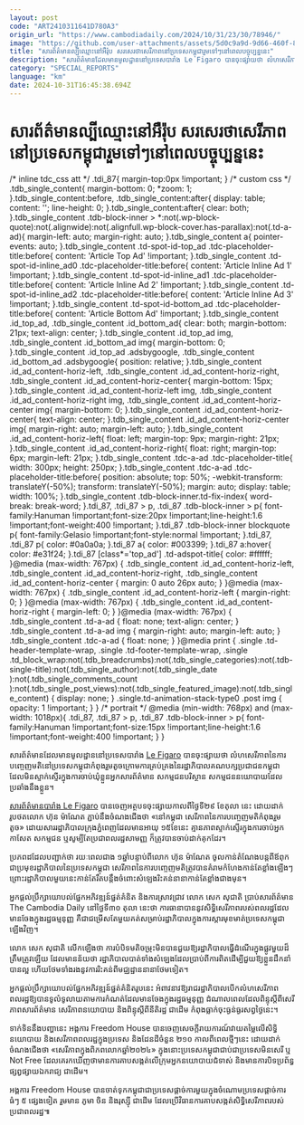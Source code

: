 ```yaml
---
layout: post
code: "ART2410311641D780A3"
origin_url: "https://www.cambodiadaily.com/2024/10/31/23/30/78946/"
image: "https://github.com/user-attachments/assets/5d0c9a9d-9d66-460f-8849-7c80db008b4a"
title: "សារព័ត៌មាន​ល្បី​ឈ្មោះ​នៅ​អឺរ៉ុប សរសេរ​ថា​សេរីភាព​នៅ​ប្រទេស​កម្ពុជា​រួម​ទៅៗ​នៅ​ពេល​បច្ចុប្បន្ន​នេះ"
description: "សារព័ត៌មាន​ដែល​មាន​មូលដ្ឋាន​នៅ​ប្រទេស​បារាំង Le Figaro បាន​ចុះផ្សាយ​ថា លំហ​សេរីភាព​នៃ​ការ​បញ្ចេញមតិ​នៅ​ប្រទេស​កម្ពុជា​កំពុង​រួម​តូច​ក្រោម​ការ​គ្រប់គ្រង​នៃ​រដ្ឋាភិបាល​គណបក្ស​ប្រជាជន​កម្ពុជា ដែល​មិន​ស្ទាក់ស្ទើរ​ក្នុង​ការ​ចាប់​ឃុំ​ខ្លួន​អ្នក​សារព័ត៌មាន សកម្មជន​បរិស្ថាន សកម្មជន​នយោបាយ​ដែល​ប្រឆាំង​នឹង​ខ្លួន។"
category: "SPECIAL_REPORTS"
language: "km"
date: 2024-10-31T16:45:38.694Z
---
```


# សារព័ត៌មាន​ល្បី​ឈ្មោះ​នៅ​អឺរ៉ុប សរសេរ​ថា​សេរីភាព​នៅ​ប្រទេស​កម្ពុជា​រួម​ទៅៗ​នៅ​ពេល​បច្ចុប្បន្ន​នេះ

/\* inline tdc\_css att \*/ .tdi\_87{ margin-top:0px !important; } /\* custom css \*/ .tdb\_single\_content{ margin-bottom: 0; \*zoom: 1; }.tdb\_single\_content:before, .tdb\_single\_content:after{ display: table; content: ''; line-height: 0; }.tdb\_single\_content:after{ clear: both; }.tdb\_single\_content .tdb-block-inner > \*:not(.wp-block-quote):not(.alignwide):not(.alignfull.wp-block-cover.has-parallax):not(.td-a-ad){ margin-left: auto; margin-right: auto; }.tdb\_single\_content a{ pointer-events: auto; }.tdb\_single\_content .td-spot-id-top\_ad .tdc-placeholder-title:before{ content: 'Article Top Ad' !important; }.tdb\_single\_content .td-spot-id-inline\_ad0 .tdc-placeholder-title:before{ content: 'Article Inline Ad 1' !important; }.tdb\_single\_content .td-spot-id-inline\_ad1 .tdc-placeholder-title:before{ content: 'Article Inline Ad 2' !important; }.tdb\_single\_content .td-spot-id-inline\_ad2 .tdc-placeholder-title:before{ content: 'Article Inline Ad 3' !important; }.tdb\_single\_content .td-spot-id-bottom\_ad .tdc-placeholder-title:before{ content: 'Article Bottom Ad' !important; }.tdb\_single\_content .id\_top\_ad, .tdb\_single\_content .id\_bottom\_ad{ clear: both; margin-bottom: 21px; text-align: center; }.tdb\_single\_content .id\_top\_ad img, .tdb\_single\_content .id\_bottom\_ad img{ margin-bottom: 0; }.tdb\_single\_content .id\_top\_ad .adsbygoogle, .tdb\_single\_content .id\_bottom\_ad .adsbygoogle{ position: relative; }.tdb\_single\_content .id\_ad\_content-horiz-left, .tdb\_single\_content .id\_ad\_content-horiz-right, .tdb\_single\_content .id\_ad\_content-horiz-center{ margin-bottom: 15px; }.tdb\_single\_content .id\_ad\_content-horiz-left img, .tdb\_single\_content .id\_ad\_content-horiz-right img, .tdb\_single\_content .id\_ad\_content-horiz-center img{ margin-bottom: 0; }.tdb\_single\_content .id\_ad\_content-horiz-center{ text-align: center; }.tdb\_single\_content .id\_ad\_content-horiz-center img{ margin-right: auto; margin-left: auto; }.tdb\_single\_content .id\_ad\_content-horiz-left{ float: left; margin-top: 9px; margin-right: 21px; }.tdb\_single\_content .id\_ad\_content-horiz-right{ float: right; margin-top: 6px; margin-left: 21px; }.tdb\_single\_content .tdc-a-ad .tdc-placeholder-title{ width: 300px; height: 250px; }.tdb\_single\_content .tdc-a-ad .tdc-placeholder-title:before{ position: absolute; top: 50%; -webkit-transform: translateY(-50%); transform: translateY(-50%); margin: auto; display: table; width: 100%; }.tdb\_single\_content .tdb-block-inner.td-fix-index{ word-break: break-word; }.tdi\_87, .tdi\_87 > p, .tdi\_87 .tdb-block-inner > p{ font-family:Hanuman !important;font-size:20px !important;line-height:1.6 !important;font-weight:400 !important; }.tdi\_87 .tdb-block-inner blockquote p{ font-family:Gelasio !important;font-style:normal !important; }.tdi\_87, .tdi\_87 p{ color: #0a0a0a; }.tdi\_87 a{ color: #003399; }.tdi\_87 a:hover{ color: #e31f24; }.tdi\_87 \[class\*='top\_ad'\] .td-adspot-title{ color: #ffffff; }@media (max-width: 767px) { .tdb\_single\_content .id\_ad\_content-horiz-left, .tdb\_single\_content .id\_ad\_content-horiz-right, .tdb\_single\_content .id\_ad\_content-horiz-center { margin: 0 auto 26px auto; } }@media (max-width: 767px) { .tdb\_single\_content .id\_ad\_content-horiz-left { margin-right: 0; } }@media (max-width: 767px) { .tdb\_single\_content .id\_ad\_content-horiz-right { margin-left: 0; } }@media (max-width: 767px) { .tdb\_single\_content .td-a-ad { float: none; text-align: center; } .tdb\_single\_content .td-a-ad img { margin-right: auto; margin-left: auto; } .tdb\_single\_content .tdc-a-ad { float: none; } }@media print { .single .td-header-template-wrap, .single .td-footer-template-wrap, .single .td\_block\_wrap:not(.tdb\_breadcrumbs):not(.tdb\_single\_categories):not(.tdb-single-title):not(.tdb\_single\_author):not(.tdb\_single\_date ):not(.tdb\_single\_comments\_count ):not(.tdb\_single\_post\_views):not(.tdb\_single\_featured\_image):not(.tdb\_single\_content) { display: none; } .single.td-animation-stack-type0 .post img { opacity: 1 !important; } } /\* portrait \*/ @media (min-width: 768px) and (max-width: 1018px){ .tdi\_87, .tdi\_87 > p, .tdi\_87 .tdb-block-inner > p{ font-family:Hanuman !important;font-size:15px !important;line-height:1.6 !important;font-weight:400 !important; } }

សារព័ត៌មាន​ដែល​មាន​មូលដ្ឋាន​នៅ​ប្រទេស​បារាំង [Le Figaro](https://www.lefigaro.fr/international/au-cambodge-la-liberte-d-expression-se-reduit-comme-peau-de-chagrin-20241029) បាន​ចុះផ្សាយ​ថា លំហ​សេរីភាព​នៃ​ការ​បញ្ចេញមតិ​នៅ​ប្រទេស​កម្ពុជា​កំពុង​រួម​តូច​ក្រោម​ការ​គ្រប់គ្រង​នៃ​រដ្ឋាភិបាល​គណបក្ស​ប្រជាជន​កម្ពុជា ដែល​មិន​ស្ទាក់ស្ទើរ​ក្នុង​ការ​ចាប់​ឃុំ​ខ្លួន​អ្នក​សារព័ត៌មាន សកម្មជន​បរិស្ថាន សកម្មជន​នយោបាយ​ដែល​ប្រឆាំង​នឹង​ខ្លួន។

[សារព័ត៌មាន​បារាំង Le Figaro](https://www.lefigaro.fr/international/au-cambodge-la-liberte-d-expression-se-reduit-comme-peau-de-chagrin-20241029) បាន​ចេញ​អត្ថបទ​ចុះផ្សាយ​កាលពី​ថ្ងៃទី​២៩ ខែ​តុលា នេះ ដោយ​ដាក់​រូបថត​លោក ហ៊ុន ម៉ាណែត ភ្ជាប់​នឹង​ចំណងជើង​ថា «នៅ​កម្ពុជា សេរីភាព​នៃ​ការ​បញ្ចេញមតិ​កំពុង​រួម​តូច» ដោយសារ​រដ្ឋាភិបាល​ក្រុង​ភ្នំពេញ​ដែល​មាន​អាយុ ១៥​ខែ​នេះ គ្មាន​ភាព​ស្ទាក់ស្ទើរ​ក្នុង​ការ​ចាប់​អ្នកកាសែត សកម្មជន ឬ​សូម្បីតែ​ប្រជាពលរដ្ឋ​សាមញ្ញ ក៏​ត្រូវ​បាន​ចាប់​ដាក់​គុក​ដែរ។

ប្រភព​ដដែល​បញ្ជាក់​ថា រយៈពេល​ជាង ១​ឆ្នាំ​បន្ទាប់ពី​លោក ហ៊ុន ម៉ាណែត ចូល​កាន់​តំណែង​បន្ត​ពី​ឪពុក​ជា​ប្រមុខ​រដ្ឋាភិបាល​នៃ​ប្រទេស​កម្ពុជា សេរីភាព​នៃ​ការ​បញ្ចេញមតិ​ត្រូវ​បាន​គំរាមកំហែង​កាន់តែ​ខ្លាំង​ឡើងៗ ព្រោះ​រដ្ឋាភិបាល​មួយ​នេះ​កាន់តែ​រឹត​បន្តឹង​ចំពោះ​សំឡេង​រិះគន់​នានា​កាន់តែ​ខ្លាំង​ជាង​មុន។

អ្នក​ផ្តល់​ប្រឹក្សា​យោបល់​ផ្នែក​អភិវឌ្ឍន៍​ផ្នត់គំនិត និង​ការ​ស្រាវជ្រាវ លោក សេក សុជាតិ ប្រាប់​សារព័ត៌មាន The Cambodia Daily នៅ​ថ្ងៃទី​៣០ តុលា នេះ​ថា ការ​ធានា​បាន​នូវ​សិទ្ធិ​សេរីភាព​របស់​ពលរដ្ឋ​ដែល​មាន​ចែង​ក្នុង​រដ្ឋធម្មនុញ្ញ គឺជា​ជម្រើស​តែ​មួយ​គត់​សម្រាប់​រដ្ឋាភិបាល​ក្នុង​ការ​ស្ដារ​មុខមាត់​ប្រទេស​កម្ពុជា​ឡើងវិញ។

លោក សេក សុជាតិ លើកឡើង​ថា ការ​បំបិទ​មតិ​ចម្រុះ​មិន​បាន​ជួយ​ឱ្យ​រដ្ឋាភិបាល​ធ្វើ​ដំណើរ​ក្នុង​ផ្លូវ​មួយ​ដ៏​ត្រឹមត្រូវ​ឡើយ ដែល​មាន​ន័យ​ថា រដ្ឋាភិបាល​បាត់​ទាំង​សំឡេង​ដែល​ប្រាប់​ពី​ការពិត​ដើម្បី​ជួយ​ឱ្យ​ខ្លួន​ដឹកនាំ​បាន​ល្អ ហើយ​ថែមទាំង​រង​នូវ​ការ​រិះគន់​ពី​មជ្ឈដ្ឋាន​នានា​ថែម​ទៀត។

អ្នក​ផ្តល់​ប្រឹក្សា​យោបល់​ផ្នែក​អភិវឌ្ឍន៍​ផ្នត់គំនិត​រូប​នេះ អំពាវនាវ​ឱ្យ​រាជរដ្ឋាភិបាល​បើក​លំហ​សេរីភាព​ពលរដ្ឋ​ឱ្យ​បាន​ទូលំទូលាយ​តាម​ការ​កំណត់​ដែល​មាន​ចែង​ក្នុង​រដ្ឋធម្មនុញ្ញ ដំណាល​ពេល​ដែល​ពិន្ទុ​ស្ដីពី​សេរីភាព​សារព័ត៌មាន សេរីភាព​នយោបាយ និង​ពិន្ទុ​ស្ដីពី​នីតិរដ្ឋ ជាដើម កំពុង​ធ្លាក់​ចុះ​ធ្ងន់ធ្ងរ​សព្វថ្ងៃ​នេះ។

ទាក់ទិន​នឹង​បញ្ហា​នេះ អង្គការ Freedom House បាន​ចេញ​សេចក្តី​រាយការណ៍​វាយតម្លៃ​លើ​សិទ្ធិ​នយោបាយ និង​សេរីភាព​ពលរដ្ឋ​ក្នុង​ប្រទេស និង​ដែនដី​ចំនួន ២១០ កាលពី​ពេល​ថ្មីៗ​នេះ ដោយ​ដាក់​ចំណងជើង​ថា «សេរីភាព​ក្នុង​ពិភពលោក​ឆ្នាំ​២០២៤» ក្នុង​នោះ​ប្រទេស​កម្ពុជា​ជាប់​ជា​ប្រទេស​មិន​សេរី ឬ Not Free ដែល​គេ​រក​ឃើញ​ថា​មាន​ការ​គាបសង្កត់​លើ​ក្រុម​អ្នក​នយោបាយ​ជំទាស់ និង​មាន​ការ​បិទ​ប្រព័ន្ធ​ផ្សព្វផ្សាយ​ឯករាជ្យ ជាដើម។

អង្គការ Freedom House បាន​ចាត់ទុក​កម្ពុជា​ជា​ប្រទេស​ផ្ដាច់ការ​មួយ​ក្នុង​ចំណោម​ប្រទេស​ផ្ដាច់ការ​ធំៗ ៥ ផ្សេង​ទៀត រួម​មាន ភូមា ចិន និង​រុស្ស៊ី ជាដើម ដែល​ប្រើ​វិធានការ​គាបសង្កត់​សិទ្ធិ​សេរីភាព​របស់​ប្រជាពលរដ្ឋ៕